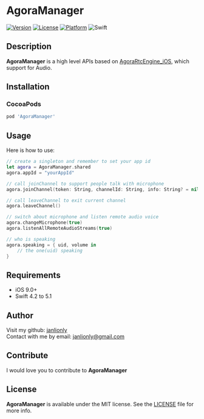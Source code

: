 # AgoraManager

[![Version](https://img.shields.io/cocoapods/v/AgoraManager.svg?style=flat)](https://cocoapods.org/pods/AgoraManager)
[![License](https://img.shields.io/cocoapods/l/AgoraManager.svg?style=flat)](https://github.com/janlionly/AgoraManager/blob/master/LICENSE)
[![Platform](https://img.shields.io/cocoapods/p/AgoraManager.svg?style=flat)](https://github.com/janlionly/AgoraManager)
![Swift](https://img.shields.io/badge/%20in-swift%205.1-orange.svg)


## Description
**AgoraManager** is a high level APIs based on [AgoraRtcEngine_iOS](https://docs.agora.io/en/Audio%20Broadcast/start_live_ios?platform=iOS), which support for Audio.


## Installation

### CocoaPods

```ruby
pod 'AgoraManager'
```

## Usage
Here is how to use:

```swift
// create a singleton and remember to set your app id
let agora = AgoraManager.shared
agora.appId = "yourAppId"

// call joinChannel to support people talk with microphone
agora.joinChannel(token: String, channelId: String, info: String? = nil, uid: UInt64, completion: (()->Void)? = nil)

// call leaveChannel to exit current channel
agora.leaveChannel()

// switch about microphone and listen remote audio voice
agora.changeMicrophone(true)
agora.listenAllRemoteAudioStreams(true)

// who is speaking
agora.speaking = { uid, volume in
    // the one(uid) speaking 
}
```



## Requirements

- iOS 9.0+
- Swift 4.2 to 5.1

## Author

Visit my github: [janlionly](https://github.com/janlionly)<br>
Contact with me by email: janlionly@gmail.com

## Contribute

I would love you to contribute to **AgoraManager**

## License

**AgoraManager** is available under the MIT license. See the [LICENSE](https://github.com/janlionly/AgoraManager/blob/master/LICENSE) file for more info.